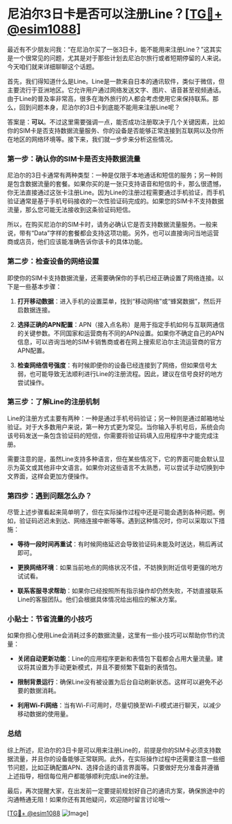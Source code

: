 # 尼泊尔3日卡是否可以注册Line？[[TG💪+ @esim1088](https://t.me/s/esim1088)]

最近有不少朋友问我：“在尼泊尔买了一张3日卡，能不能用来注册Line？”这其实是一个很常见的问题，尤其是对于那些计划去尼泊尔旅行或者短期停留的人来说。今天咱们就来详细聊聊这个话题。

首先，我们得知道什么是Line。Line是一款来自日本的通讯软件，类似于微信，但主要流行于亚洲地区。它允许用户通过网络发送文字、图片、语音甚至视频通话。由于Line的普及率非常高，很多在海外旅行的人都会考虑使用它来保持联系。那么，回到问题本身，尼泊尔的3日卡到底能不能用来注册Line呢？

答案是：**可以**。不过这里需要强调一点，能否成功注册取决于几个关键因素，比如你的SIM卡是否支持数据流量服务、你的设备是否能够正常连接到互联网以及你所在地区的网络环境等。接下来，我们就一步步来分析这些情况。

### **第一步：确认你的SIM卡是否支持数据流量**

尼泊尔的3日卡通常有两种类型：一种是仅限于本地通话和短信的服务；另一种则是包含数据流量的套餐。如果你买的是一张只支持语音和短信的卡，那么很遗憾，你无法直接通过这张卡注册Line。因为Line的注册过程需要通过手机验证，而手机验证通常是基于手机号码接收的一次性验证码完成的。如果您的SIM卡不支持数据流量，那么您可能无法接收到这条验证码短信。

所以，在购买尼泊尔的SIM卡时，请务必确认它是否支持数据流量服务。一般来说，带有“Data”字样的套餐都会支持这项功能。另外，也可以直接询问当地运营商或店员，他们应该能准确告诉你该卡的具体功能。

### **第二步：检查设备的网络设置**

即使你的SIM卡支持数据流量，还需要确保你的手机已经正确设置了网络连接。以下是一些基本步骤：

1. **打开移动数据**：进入手机的设置菜单，找到“移动网络”或“蜂窝数据”，然后开启数据连接。
   
2. **选择正确的APN配置**：APN（接入点名称）是用于指定手机如何与互联网通信的关键参数。不同国家和运营商有不同的APN设置。如果你不确定自己的APN信息，可以咨询当地的SIM卡销售商或者在网上搜索尼泊尔主流运营商的官方APN配置。

3. **检查网络信号强度**：有时候即便你的设备已经连接到了网络，但如果信号太弱，也可能导致无法顺利进行Line的注册流程。因此，建议在信号良好的地方尝试操作。

### **第三步：了解Line的注册机制**

Line的注册方式主要有两种：一种是通过手机号码验证；另一种则是通过邮箱地址验证。对于大多数用户来说，第一种方式更为常见。当你输入手机号后，系统会向该号码发送一条包含验证码的短信，你需要将验证码填入应用程序中才能完成注册。

需要注意的是，虽然Line支持多种语言，但在某些情况下，它的界面可能会默认显示为英文或其他非中文语言。如果你对这些语言不太熟悉，可以尝试手动切换到中文界面，这样会更加方便操作。

### **第四步：遇到问题怎么办？**

尽管上述步骤看起来简单明了，但在实际操作过程中还是可能会遇到各种问题。例如，验证码迟迟未到达、网络连接中断等等。遇到这种情况时，你可以采取以下措施：

- **等待一段时间再重试**：有时候网络延迟会导致验证码未能及时送达，稍后再试即可。
  
- **更换网络环境**：如果当前地点的网络状况不佳，不妨换到附近信号更强的地方试试看。

- **联系客服寻求帮助**：如果你已经按照所有指示操作却仍然失败，不妨直接联系Line的客服团队。他们会根据具体情况给出相应的解决方案。

### **小贴士：节省流量的小技巧**

如果你担心使用Line会消耗过多的数据流量，这里有一些小技巧可以帮助你节约流量：

- **关闭自动更新功能**：Line的应用程序更新和表情包下载都会占用大量流量。建议将其设置为手动更新模式，并且不要频繁下载新的表情包。

- **限制背景运行**：确保Line没有被设置为后台自动刷新状态。这样可以避免不必要的数据消耗。

- **利用Wi-Fi网络**：当有Wi-Fi可用时，尽量切换至Wi-Fi模式进行聊天，以减少移动数据的使用量。

### **总结**

综上所述，尼泊尔的3日卡是可以用来注册Line的，前提是你的SIM卡必须支持数据流量，并且你的设备能够正常联网。此外，在实际操作过程中还需要注意一些细节问题，比如正确配置APN、选择合适的语言界面等。只要做好充分准备并遵循上述指导，相信每位用户都能够顺利完成Line的注册。

最后，再次提醒大家，在出发前一定要提前规划好自己的通讯方案，确保旅途中的沟通畅通无阻！如果你还有其他疑问，欢迎随时留言讨论哦～

[[TG💪+ @esim1088](https://t.me/s/esim1088) ![Image](https://i.postimg.cc/4NQfJmqS/Snipaste-2025-05-13-00-14-12.png)]